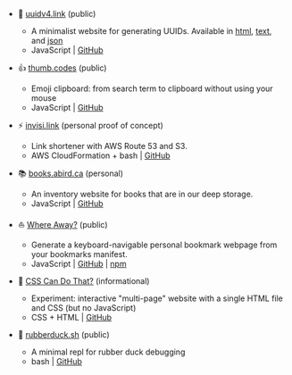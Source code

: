 - 🔢 [uuidv4.link](https://uuidv4.link) (public)
  - A minimalist website for generating UUIDs. Available in
    [html](https://uuidv4.link), [text](https://uuidv4.link/txt), and
    [json](https://uuidv4.link/json)
  - JavaScript | [GitHub](https://github.com/alexanderbird/uuidv4.link)

- 👍 [thumb.codes](https://thumb.codes) (public)
  - Emoji clipboard: from search term to clipboard without using your mouse
  - JavaScript | [GitHub](https://github.com/alexanderbird/thumb.codes)

- ⚡ [invisi.link](/blog/link-shortener-with-route-53-and-s3.html)
  (personal proof of concept)
  - Link shortener with AWS Route 53 and S3.
  - AWS CloudFormation + bash | [GitHub](https://github.com/alexanderbird/invisi.link/)

- 📚 [books.abird.ca](https://books.abird.ca/) (personal)
  - An inventory website for books that are in our deep storage. 
  - JavaScript | [GitHub](https://github.com/alexanderbird/books.abird.ca)

- ⛵ [Where Away?](https://where-away.netlify.app/) (public)
  - Generate a keyboard-navigable personal bookmark webpage from your bookmarks manifest.
  - JavaScript | [GitHub](https://github.com/alexanderbird/where-away) | [npm](https://www.npmjs.com/package/where-away)

- 🤯 [CSS Can Do That?](http://csscandothat.alexanderbird.software) (informational)
  - Experiment: interactive "multi-page" website with a single HTML file and CSS (but no JavaScript)
  - CSS + HTML | [GitHub](https://github.com/alexanderbird/css-can-do-that)

- 🦆 [rubberduck.sh](https://github.com/alexanderbird/rubberduck.sh) (public)
  - A minimal repl for rubber duck debugging
  - bash | [GitHub](https://github.com/alexanderbird/rubberduck.sh)
